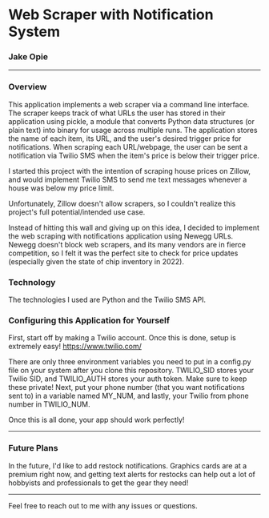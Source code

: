 # Web Scraper with Notification System
### Jake Opie

---

### Overview
This application implements a web scraper via a command line interface. The scraper keeps track of what URLs the user
has stored in their application using pickle, a module that converts Python data structures (or plain text) into binary
for usage across multiple runs. The application stores the name of each item, its URL, and the user's desired trigger
price for notifications. When scraping each URL/webpage, the user can be sent a notification via Twilio SMS when the item's
price is below their trigger price.

I started this project with the intention of scraping house prices on Zillow, and would implement Twilio SMS 
to send me text messages whenever a house was below my price limit. 

Unfortunately, Zillow doesn't allow scrapers, so I couldn't realize this project's full potential/intended use case.

Instead of hitting this wall and giving up on this idea, I decided to implement the web scraping with notifications
application using Newegg URLs. Newegg doesn't block web scrapers, and its many vendors are in fierce competition,
so I felt it was the perfect site to check for price updates (especially given the state of chip inventory in 2022).

### Technology
The technologies I used are Python and the Twilio SMS API.

### Configuring this Application for Yourself
First, start off by making a Twilio account. Once this is done, setup is extremely easy!
https://www.twilio.com/

There are only three environment variables you need to put in a config.py file on your system after you clone this
repository. TWILIO_SID stores your Twilio SID, and TWILIO_AUTH stores your auth token. Make sure to keep these
private! Next, put your phone number (that you want notifications sent to) in a variable named MY_NUM, and 
lastly, your Twilio from phone number in TWILIO_NUM.

Once this is all done, your app should work perfectly!

---
### Future Plans
In the future, I'd like to add restock notifications. Graphics cards are at a premium right now, and getting text alerts for
restocks can help out a lot of hobbyists and professionals to get the gear they need!

---

Feel free to reach out to me with any issues or questions.
